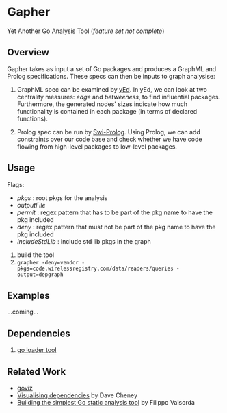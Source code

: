 # Gapher
Yet Another Go Analysis Tool (_feature set not complete_)

## Overview
Gapher takes as input a set of Go packages and produces a 
GraphML and Prolog specifications. These specs can then be inputs
to graph analysise:

1. GraphML spec can be examined by [yEd](http://www.yworks.com/products/yed).
In yEd, we can look at two centrality measures: _edge_ and _betweeness_, to find
influential packages. Furthermore, the generated nodes' sizes indicate how much
functionality is contained in each package (in terms of declared functions).

2. Prolog spec can be run by [Swi-Prolog](http://www.swi-prolog.org/). 
Using Prolog, we can add constraints over our code base and check whether we have code flowing from
high-level packages to low-level packages.

## Usage
Flags:
* _pkgs_ : root pkgs for the analysis
* _outputFile_ 
* _permit_ : regex pattern that has to be part of the pkg name to have the pkg included
* _deny_ : regex pattern that must not be part of the pkg name to have the pkg included
* _includeStdLib_ : include std lib pkgs in the graph

1. build the tool 
2. `grapher -deny=vendor -pkgs=code.wirelessregistry.com/data/readers/queries -output=depgraph`

## Examples
...coming...

## Dependencies
1. [go loader tool](https://godoc.org/golang.org/x/tools/go/loader)

## Related Work
* [goviz](https://github.com/hirokidaichi/goviz)
* [Visualising dependencies](https://dave.cheney.net/2014/11/21/visualising-dependencies) by Dave Cheney
* [Building the simplest Go static analysis tool](https://blog.cloudflare.com/building-the-simplest-go-static-analysis-tool/) by Filippo Valsorda

